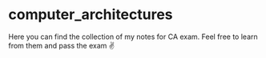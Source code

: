 # computer_architectures

Here you can find the collection of my notes for CA exam. Feel free to learn from them and pass the exam ✌